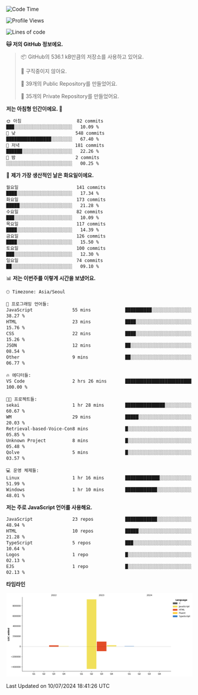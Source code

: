 <!--START_SECTION:waka-->
![Code Time](http://img.shields.io/badge/Code%20Time-65%20hrs%2026%20mins-blue)

![Profile Views](http://img.shields.io/badge/Profile%20Views-0-blue)

![Lines of code](https://img.shields.io/badge/%EC%A0%80%EB%8A%94%20%EC%97%AC%ED%83%9C%EA%B9%8C%EC%A7%80%20-1.1%20million%20%EC%A4%84%EC%9D%98%20%EC%BD%94%EB%93%9C%EB%A5%BC%20%EC%9E%91%EC%84%B1%ED%96%88%EC%96%B4%EC%9A%94.-blue)

**🐱 저의 GitHub 정보에요.** 

> 📦 GitHub의 536.1 kB만큼의 저장소를 사용하고 있어요. 
 > 
> 🚫 구직중이지 않아요.
 > 
> 📜 39개의 Public Repository를 만들었어요. 
 > 
> 🔑 35개의 Private Repository를 만들었어요. 
 > 
**저는 아침형 인간이에요. 🐤** 

```text
🌞 아침                     82 commits          ███░░░░░░░░░░░░░░░░░░░░░░   10.09 % 
🌆 낮　                     548 commits         █████████████████░░░░░░░░   67.40 % 
🌃 저녁                     181 commits         ██████░░░░░░░░░░░░░░░░░░░   22.26 % 
🌙 밤　                     2 commits           ░░░░░░░░░░░░░░░░░░░░░░░░░   00.25 % 
```
📅 **제가 가장 생산적인 날은 화요일이에요.** 

```text
월요일                      141 commits         ████░░░░░░░░░░░░░░░░░░░░░   17.34 % 
화요일                      173 commits         █████░░░░░░░░░░░░░░░░░░░░   21.28 % 
수요일                      82 commits          ███░░░░░░░░░░░░░░░░░░░░░░   10.09 % 
목요일                      117 commits         ████░░░░░░░░░░░░░░░░░░░░░   14.39 % 
금요일                      126 commits         ████░░░░░░░░░░░░░░░░░░░░░   15.50 % 
토요일                      100 commits         ███░░░░░░░░░░░░░░░░░░░░░░   12.30 % 
일요일                      74 commits          ██░░░░░░░░░░░░░░░░░░░░░░░   09.10 % 
```


📊 **저는 이번주를 이렇게 시간을 보냈어요.** 

```text
🕑︎ Timezone: Asia/Seoul

💬 프로그래밍 언어들: 
JavaScript               55 mins             ██████████░░░░░░░░░░░░░░░   38.27 % 
HTML                     23 mins             ████░░░░░░░░░░░░░░░░░░░░░   15.76 % 
CSS                      22 mins             ████░░░░░░░░░░░░░░░░░░░░░   15.26 % 
JSON                     12 mins             ██░░░░░░░░░░░░░░░░░░░░░░░   08.54 % 
Other                    9 mins              ██░░░░░░░░░░░░░░░░░░░░░░░   06.77 % 

🔥 에디터들: 
VS Code                  2 hrs 26 mins       █████████████████████████   100.00 % 

🐱‍💻 프로젝트들: 
sekai                    1 hr 28 mins        ███████████████░░░░░░░░░░   60.67 % 
WM                       29 mins             █████░░░░░░░░░░░░░░░░░░░░   20.03 % 
Retrieval-based-Voice-Con8 mins              █░░░░░░░░░░░░░░░░░░░░░░░░   05.85 % 
Unknown Project          8 mins              █░░░░░░░░░░░░░░░░░░░░░░░░   05.48 % 
Qolve                    5 mins              █░░░░░░░░░░░░░░░░░░░░░░░░   03.57 % 

💻 운영 체제들: 
Linux                    1 hr 16 mins        █████████████░░░░░░░░░░░░   51.99 % 
Windows                  1 hr 10 mins        ████████████░░░░░░░░░░░░░   48.01 % 
```

**저는 주로 JavaScript 언어를 사용해요.** 

```text
JavaScript               23 repos            ████████████░░░░░░░░░░░░░   48.94 % 
HTML                     10 repos            █████░░░░░░░░░░░░░░░░░░░░   21.28 % 
TypeScript               5 repos             ███░░░░░░░░░░░░░░░░░░░░░░   10.64 % 
Logos                    1 repo              █░░░░░░░░░░░░░░░░░░░░░░░░   02.13 % 
EJS                      1 repo              █░░░░░░░░░░░░░░░░░░░░░░░░   02.13 % 
```



**타임라인**

![Lines of Code chart](https://raw.githubusercontent.com/project-dy/project-dy/main/assets/bar_graph.png)


 Last Updated on 10/07/2024 18:41:26 UTC
<!--END_SECTION:waka-->
